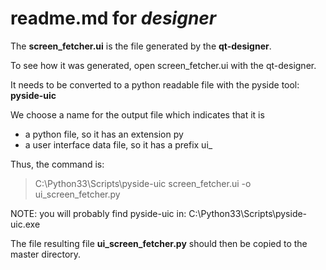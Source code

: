 readme.md for *designer*
========================

The **screen_fetcher.ui** is the file generated by the **qt-designer**.

To see how it was generated, open screen_fetcher.ui with the qt-designer. 

It needs to be converted to a python readable file with the pyside tool: **pyside-uic**

We choose a name for the output file which indicates that it is

* a python file, so it has an extension py
* a user interface data file, so it has a prefix ui_

Thus, the command is:

> C:\Python33\Scripts\pyside-uic screen_fetcher.ui -o ui_screen_fetcher.py

NOTE: you will probably find pyside-uic in: C:\Python33\Scripts\pyside-uic.exe

The file resulting file **ui_screen_fetcher.py** should then be copied to the master directory.
